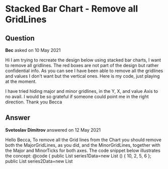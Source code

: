 # Stacked Bar Chart - Remove all GridLines

## Question

**Bec** asked on 10 May 2021

Hi I am trying to recreate the design below using stacked bar charts, I want to remove all gridlines. The red boxes are not part of the design but rather confidential info. As you can see I have been able to remove all the gridlines and values I don't want but the vertical ones. Here is my code, just playing at the moment. <TelerikChart Width="100%" Height="10%">
<ChartSeriesItems>
<ChartSeries Type="ChartSeriesType.Bar" Name="Product 1" Data="@series1Data">
<ChartSeriesStack Group="myStack" Type="Telerik.Blazor.ChartSeriesStackType.Stack100"></ChartSeriesStack>
</ChartSeries>

<ChartSeries Type="ChartSeriesType.Bar" Name="Product 2" Data="@series2Data">
<ChartSeriesStack Group="myStack"></ChartSeriesStack>
</ChartSeries>

</ChartSeriesItems>

<ChartCategoryAxes>
<ChartCategoryAxis>
<ChartCategoryAxisMajorGridLines Visible="false" />
</ChartCategoryAxis>
</ChartCategoryAxes>

<ChartValueAxes>
<ChartValueAxis>
<ChartValueAxes>
<ChartValueAxis Visible="false" />
</ChartValueAxes>
</ChartValueAxis>
</ChartValueAxes>


<ChartLegend Visible="false">
</ChartLegend>

</TelerikChart> I have tried hiding major and minor gridlines, in the Y, X, and value Axis to no avail. I would be so grateful if someone could point me in the right direction. Thank you Becca

## Answer

**Svetoslav Dimitrov** answered on 12 May 2021

Hello Becca, To remove all the Grid lines from the Chart you should remove both the MajorGridLines, as you did, and the MinorGridLines, together with the Major and MinorTicks for both axes. The code snippet below illustrates the concept: <TelerikChart Width="100%" Height="10%"> <ChartSeriesItems> <ChartSeries Type="ChartSeriesType.Bar" Name="Product 1" Data="@series1Data"> <ChartSeriesStack Group="myStack" Type="Telerik.Blazor.ChartSeriesStackType.Stack100"> </ChartSeriesStack> </ChartSeries> <ChartSeries Type="ChartSeriesType.Bar" Name="Product 2" Data="@series2Data"> <ChartSeriesStack Group="myStack"> </ChartSeriesStack> </ChartSeries> </ChartSeriesItems> <ChartCategoryAxes> <ChartCategoryAxis> <ChartCategoryAxisMajorGridLines Visible="false" /> <ChartCategoryAxisMinorGridLines Visible="false" /> <ChartCategoryAxisMajorTicks Visible="false" /> <ChartCategoryAxisMinorTicks Visible="false" /> </ChartCategoryAxis> </ChartCategoryAxes> <ChartValueAxes> <ChartValueAxis Visible="false"> <ChartValueAxisMajorGridLines Visible="false" /> <ChartValueAxisMinorGridLines Visible="false" /> <ChartValueAxisMajorTicks Visible="false" /> <ChartValueAxisMinorTicks Visible="false" /> </ChartValueAxis> </ChartValueAxes> <ChartLegend Visible="false"> </ChartLegend> </TelerikChart> @code {
public List <object> series1Data=new List <object> () { 10, 2, 5, 6 };
public List <object> series2Data=new List <object> () { 5, 8, 2, 7 };
public string[] xAxisItems=new string[] { "Q1", "Q2", "Q3", "Q4" };
} Regards, Svetoslav Dimitrov Progress Telerik

### Response

**Becca** commented on 13 May 2021

Thank you very much, i will give it a go!

### Response

**Svetoslav Dimitrov** commented on 14 May 2021

Hello Becca, sure, you can take your time, if another question emerges let me know! Regards, Svetolsav Dimitrov
